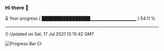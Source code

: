 ### Hi there 👋

⏳ Year progress { ████████████████▁▁▁▁▁▁▁▁▁▁▁▁▁▁ } 54.11 %

---

⏰ Updated on Sat, 17 Jul 2021 12:15:42 GMT

![Progress Bar CI](https://github.com/liununu/liununu/workflows/Progress%20Bar%20CI/badge.svg)
